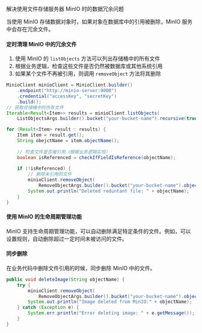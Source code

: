 解决使用文件存储服务器 MinIO 时的数据冗余问题

当使用 MinIO 存储数据对象时，如果对象在数据库中的引用被删除，MinIO 服务中会存在冗余文件。

#### 定时清理 MinIO 中的冗余文件

1. 使用 MinIO 的 `listObjects` 方法可以列出存储桶中的所有文件
2. 根据业务逻辑，检查这些文件是否仍然被数据库或其他系统引用
3. 如果某个文件不再被引用，则调用 `removeObject` 方法将其删除

```java
MinioClient minioClient = MinioClient.builder()
    .endpoint("http://minio-server:9000")
    .credential("accessKey", "secretKey")
    .build();
// 获取存储桶中的所有文件
Iterable<Result<Item>> results = minioClient.listObjects(
	ListObjectsArgs.builder().bucket("your-bucket-name").recursive(true).build());

for (Result<Item> result : results) {
    Item item = result.get();
    String obejctName = item.objectName();
    
    // 检查文件是否被引用（根据业务逻辑实现）
    boolean isReferenced = checkIfFieldIsReference(objectName);
    
    if (!isReferenced) {
        // 删除未引用的文件
        minioClient.removeObject(
        	RemoveObjectArgs.builder().bucket("your-bucket-name").object(objectName).build());
        System.out.println("Deleted reduntant file: " + objectName);
    }
}
```

#### 使用 MinIO 的生命周期管理功能

MinIO 支持生命周期管理功能，可以自动删除满足特定条件的文件。例如，可以设置规则，自动删除超过一定时间未被访问的文件。

#### 同步删除

在业务代码中删除文件引用的时候，同步删除 MinIO 中的文件。

```java
public void deleteImage(String objectName) {
    try {
        minioClient.removeObject(
        	RemoveObjectArgs.builder().bucket("your-bucket-name").object(objectName).build());
        System.out.println("Image deleted from MinIO:" + objectName);
    } catch (Exception e) {
        System.err.println("Error deleting image: " + e.getMessage());
    }
}
```





